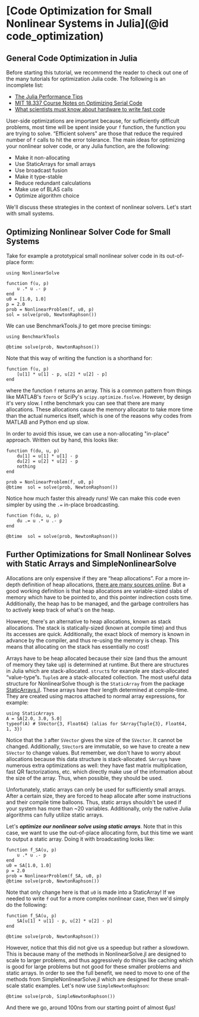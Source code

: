 # [Code Optimization for Small Nonlinear Systems in Julia](@id code_optimization)

## General Code Optimization in Julia

Before starting this tutorial, we recommend the reader to check out one of the
many tutorials for optimization Julia code. The following is an incomplete
list:

  - [The Julia Performance Tips](https://docs.julialang.org/en/v1/manual/performance-tips/)
  - [MIT 18.337 Course Notes on Optimizing Serial Code](https://mitmath.github.io/18337/lecture2/optimizing)
  - [What scientists must know about hardware to write fast code](https://viralinstruction.com/posts/hardware/)

User-side optimizations are important because, for sufficiently difficult problems,
most time will be spent inside your `f` function, the function you are
trying to solve. “Efficient solvers" are those that reduce the required
number of `f` calls to hit the error tolerance. The main ideas for optimizing
your nonlinear solver code, or any Julia function, are the following:

  - Make it non-allocating
  - Use StaticArrays for small arrays
  - Use broadcast fusion
  - Make it type-stable
  - Reduce redundant calculations
  - Make use of BLAS calls
  - Optimize algorithm choice

We'll discuss these strategies in the context of nonlinear solvers.
Let's start with small systems.

## Optimizing Nonlinear Solver Code for Small Systems

Take for example a prototypical small nonlinear solver code in its out-of-place form:

```@example small_opt
using NonlinearSolve

function f(u, p) 
    u .* u .- p
end
u0 = [1.0, 1.0]
p = 2.0
prob = NonlinearProblem(f, u0, p)
sol = solve(prob, NewtonRaphson())
```

We can use BenchmarkTools.jl to get more precise timings:

```@example small_opt
using BenchmarkTools

@btime solve(prob, NewtonRaphson())
```

Note that this way of writing the function is a shorthand for:

```@example small_opt
function f(u, p) 
    [u[1] * u[1] - p, u[2] * u[2] - p]
end
```

where the function `f` returns an array. This is a common pattern from things like MATLAB's `fzero`
or SciPy's `scipy.optimize.fsolve`. However, by design it's very slow. I nthe benchmark you can see
that there are many allocations. These allocations cause the memory allocator to take more time
than the actual numerics itself, which is one of the reasons why codes from MATLAB and Python end up
slow.

In order to avoid this issue, we can use a non-allocating "in-place" approach. Written out by hand,
this looks like:

```@example small_opt
function f(du, u, p) 
    du[1] = u[1] * u[1] - p
    du[2] = u[2] * u[2] - p
    nothing
end

prob = NonlinearProblem(f, u0, p)
@btime  sol = solve(prob, NewtonRaphson())
```

Notice how much faster this already runs! We can make this code even simpler by using
the `.=` in-place broadcasting.

```@example small_opt
function f(du, u, p) 
    du .= u .* u .- p
end

@btime  sol = solve(prob, NewtonRaphson())
```

## Further Optimizations for Small Nonlinear Solves with Static Arrays and SimpleNonlinearSolve

Allocations are only expensive if they are “heap allocations”. For a more
in-depth definition of heap allocations,
[there are many sources online](http://net-informations.com/faq/net/stack-heap.htm).
But a good working definition is that heap allocations are variable-sized slabs
of memory which have to be pointed to, and this pointer indirection costs time.
Additionally, the heap has to be managed, and the garbage controllers has to
actively keep track of what's on the heap.

However, there's an alternative to heap allocations, known as stack allocations.
The stack is statically-sized (known at compile time) and thus its accesses are
quick. Additionally, the exact block of memory is known in advance by the
compiler, and thus re-using the memory is cheap. This means that allocating on
the stack has essentially no cost!

Arrays have to be heap allocated because their size (and thus the amount of
memory they take up) is determined at runtime. But there are structures in
Julia which are stack-allocated. `struct`s for example are stack-allocated
“value-type”s. `Tuple`s are a stack-allocated collection. The most useful data
structure for NonlinearSolve though is the `StaticArray` from the package
[StaticArrays.jl](https://github.com/JuliaArrays/StaticArrays.jl). These arrays
have their length determined at compile-time. They are created using macros
attached to normal array expressions, for example:

```@example small_opt
using StaticArrays
A = SA[2.0, 3.0, 5.0]
typeof(A) # SVector{3, Float64} (alias for SArray{Tuple{3}, Float64, 1, 3})
```

Notice that the `3` after `SVector` gives the size of the `SVector`. It cannot
be changed. Additionally, `SVector`s are immutable, so we have to create a new
`SVector` to change values. But remember, we don't have to worry about
allocations because this data structure is stack-allocated. `SArray`s have
numerous extra optimizations as well: they have fast matrix multiplication,
fast QR factorizations, etc. which directly make use of the information about
the size of the array. Thus, when possible, they should be used.

Unfortunately, static arrays can only be used for sufficiently small arrays.
After a certain size, they are forced to heap allocate after some instructions
and their compile time balloons. Thus, static arrays shouldn't be used if your
system has more than ~20 variables. Additionally, only the native Julia
algorithms can fully utilize static arrays.

Let's ***optimize our nonlinear solve using static arrays***. Note that in this case, we
want to use the out-of-place allocating form, but this time we want to output
a static array. Doing it with broadcasting looks like:

```@example small_opt
function f_SA(u, p) 
    u .* u .- p
end
u0 = SA[1.0, 1.0]
p = 2.0
prob = NonlinearProblem(f_SA, u0, p)
@btime solve(prob, NewtonRaphson())
```

Note that only change here is that `u0` is made into a StaticArray! If we needed to write `f` out
for a more complex nonlinear case, then we'd simply do the following:

```@example small_opt
function f_SA(u, p) 
    SA[u[1] * u[1] - p, u[2] * u[2] - p]
end

@btime solve(prob, NewtonRaphson())
```

However, notice that this did not give us a speedup but rather a slowdown. This is because many of the
methods in NonlinearSolve.jl are designed to scale to larger problems, and thus aggressively do things
like caching which is good for large problems but not good for these smaller problems and static arrays.
In order to see the full benefit, we need to move to one of the methods from SimpleNonlinearSolve.jl
which are designed for these small-scale static examples. Let's now use `SimpleNewtonRaphson`:

```@example small_opt
@btime solve(prob, SimpleNewtonRaphson())
```

And there we go, around 100ns from our starting point of almost 6μs!